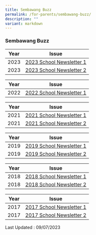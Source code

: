 ```yaml
---
title: Sembawang Buzz
permalink: /for-parents/sembawang-buzz/
description: ""
variant: markdown
---
```

### Sembawang Buzz

| Year | Issue |
|---|---|
| 2023 |  [2023 School Newsletter 1](https://go.gov.sg/2023sembawangbuzz1)  |
| 2023 |  [2023 School Newsletter 2](https://go.gov.sg/2023sembawangbuzz2)  |

| Year | Issue |
|---|---|
| 2022 |  [2022 School Newsletter 1](https://go.gov.sg/2022sembawangbuzz1)  |

| Year | Issue |
|---|---|
| 2021 |  [2021 School Newsletter 1](https://go.gov.sg/2021sembawangbuzz1)  |
| 2021 |  [2021 School Newsletter 2](https://go.gov.sg/2021sembawangbuzz2) |

| Year | Issue |
|---|---|
| 2019 |  [2019 School Newsletter 1](https://go.gov.sg/2019sembawangbuzz1)  |
| 2019 |  [2019 School Newsletter 2](https://go.gov.sg/2019sembawangbuzz2) |

| Year | Issue |
|---|---|
| 2018 |  [2018 School Newsletter 1](https://go.gov.sg/2018sembawangbuzz1)  |
| 2018 |  [2018 School Newsletter 2](https://go.gov.sg/2018sembawangbuzz2)  |

| Year | Issue |
|---|---|
| 2017 | [2017 School Newsletter 1](https://go.gov.sg/2017sembawangbuzz1) |
| 2017 |  [2017 School Newsletter 2](https://go.gov.sg/2017sembawangbuzz2)  |


Last Updated : 09/07/2023